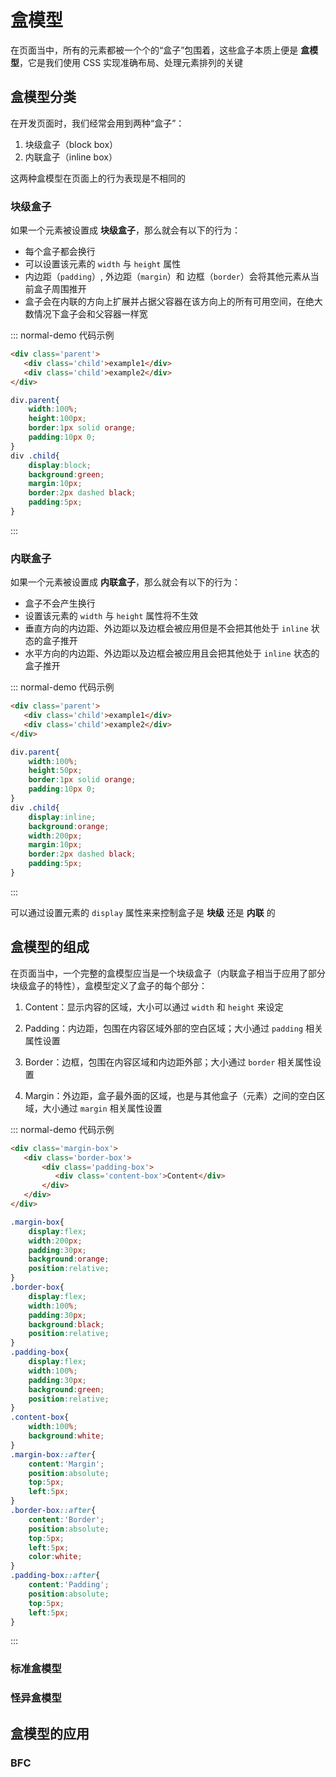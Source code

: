 # 盒模型
在页面当中，所有的元素都被一个个的“盒子”包围着，这些盒子本质上便是 **盒模型**，它是我们使用 CSS 实现准确布局、处理元素排列的关键

## 盒模型分类
在开发页面时，我们经常会用到两种“盒子”：
1. 块级盒子（block box）
2. 内联盒子（inline box）  
        
这两种盒模型在页面上的行为表现是不相同的
### 块级盒子

如果一个元素被设置成 **块级盒子**，那么就会有以下的行为：
* 每个盒子都会换行
* 可以设置该元素的 `width` 与 `height` 属性
* 内边距（`padding`）, 外边距（`margin`）和 边框（`border`）会将其他元素从当前盒子周围推开
* 盒子会在内联的方向上扩展并占据父容器在该方向上的所有可用空间，在绝大数情况下盒子会和父容器一样宽

::: normal-demo 代码示例

```html
<div class='parent'>
   <div class='child'>example1</div>
   <div class='child'>example2</div>
</div>
```

```css
div.parent{
    width:100%;
    height:100px;
    border:1px solid orange;
    padding:10px 0;
}
div .child{
    display:block;
    background:green;
    margin:10px;
    border:2px dashed black;
    padding:5px;
}
```
::: 

### 内联盒子
如果一个元素被设置成 **内联盒子**，那么就会有以下的行为：
* 盒子不会产生换行
* 设置该元素的 `width` 与 `height` 属性将不生效
* 垂直方向的内边距、外边距以及边框会被应用但是不会把其他处于 `inline` 状态的盒子推开
* 水平方向的内边距、外边距以及边框会被应用且会把其他处于 `inline` 状态的盒子推开

::: normal-demo 代码示例

```html
<div class='parent'>
   <div class='child'>example1</div>
   <div class='child'>example2</div>
</div>
```

```css
div.parent{
    width:100%;
    height:50px;
    border:1px solid orange;
    padding:10px 0;
}
div .child{
    display:inline;
    background:orange;
    width:200px;
    margin:10px;
    border:2px dashed black;
    padding:5px;
}
```
::: 

<Minfo>

可以通过设置元素的 `display` 属性来来控制盒子是 **块级** 还是 **内联** 的

</Minfo>

## 盒模型的组成
在页面当中，一个完整的盒模型应当是一个块级盒子（内联盒子相当于应用了部分块级盒子的特性），盒模型定义了盒子的每个部分：
1. Content：显示内容的区域，大小可以通过 `width` 和 `height` 来设定
   
2. Padding：内边距，包围在内容区域外部的空白区域；大小通过 `padding` 相关属性设置
   
3. Border：边框，包围在内容区域和内边距外部；大小通过 `border` 相关属性设置
   
4. Margin：外边距，盒子最外面的区域，也是与其他盒子（元素）之间的空白区域，大小通过 `margin` 相关属性设置

::: normal-demo 代码示例

```html
<div class='margin-box'>
   <div class='border-box'>
       <div class='padding-box'>
          <div class='content-box'>Content</div>
       </div>
   </div>
</div>
```

```css
.margin-box{
    display:flex;
    width:200px;
    padding:30px;
    background:orange;
    position:relative;
}
.border-box{
    display:flex;
    width:100%;
    padding:30px;
    background:black;
    position:relative;
}
.padding-box{
    display:flex;
    width:100%;
    padding:30px;
    background:green;
    position:relative;
}
.content-box{
    width:100%;
    background:white;
}
.margin-box::after{
    content:'Margin';
    position:absolute;
    top:5px;
    left:5px;
}
.border-box::after{
    content:'Border';
    position:absolute;
    top:5px;
    left:5px;
    color:white;
}
.padding-box::after{
    content:'Padding';
    position:absolute;
    top:5px;
    left:5px;
}
```
::: 

### 标准盒模型
### 怪异盒模型
## 盒模型的应用
### BFC